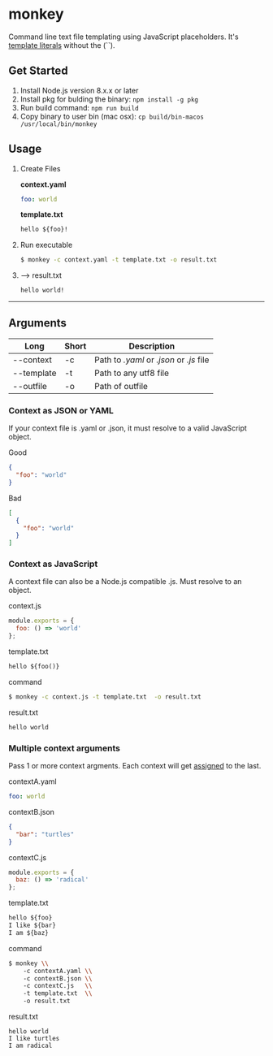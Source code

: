 # monkey

Command line text file templating using JavaScript placeholders. It's [template literals](https://developer.mozilla.org/en-US/docs/Web/JavaScript/Reference/Template_literals) without the (``).

## Get Started

1.  Install Node.js version 8.x.x or later
2.  Install pkg for bulding the binary: `npm install -g pkg`
3.  Run build command: `npm run build`
4.  Copy binary to user bin (mac osx): `cp build/bin-macos /usr/local/bin/monkey`

## Usage

1.  Create Files

    **context.yaml**

    ```yaml
    foo: world
    ```

    **template.txt**

    ```txt
    hello ${foo}!
    ```

2.  Run executable

    ```bash
    $ monkey -c context.yaml -t template.txt -o result.txt
    ```

3.  --> result.txt

    ```txt
    hello world!
    ```

---

## Arguments

| Long       | Short | Description                              |
| ---------- | ----- | ---------------------------------------- |
| --context  | -c    | Path to _.yaml_ or _.json_ or _.js_ file |
| --template | -t    | Path to any utf8 file                    |
| --outfile  | -o    | Path of outfile                          |

### Context as JSON or YAML

If your context file is .yaml or .json, it must resolve to a valid JavaScript object.

Good

```json
{
  "foo": "world"
}
```

Bad

```json
[
  {
    "foo": "world"
  }
]
```

### Context as JavaScript

A context file can also be a Node.js compatible .js. Must resolve to an object.

context.js

```js
module.exports = {
  foo: () => 'world'
};
```

template.txt

```txt
hello ${foo()}
```

command

```bash
$ monkey -c context.js -t template.txt  -o result.txt
```

result.txt

```txt
hello world
```

### Multiple context arguments

Pass 1 or more context argments. Each context will get [assigned](https://developer.mozilla.org/en-US/docs/Web/JavaScript/Reference/Global_Objects/Object/assign) to the last.

contextA.yaml

```yaml
foo: world
```

contextB.json

```json
{
  "bar": "turtles"
}
```

contextC.js

```js
module.exports = {
  baz: () => 'radical'
};
```

template.txt

```txt
hello ${foo}
I like ${bar}
I am ${baz}
```

command

```bash
$ monkey \\
    -c contextA.yaml \\
    -c contextB.json \\
    -c contextC.js   \\
    -t template.txt  \\
    -o result.txt
```

result.txt

```
hello world
I like turtles
I am radical
```
